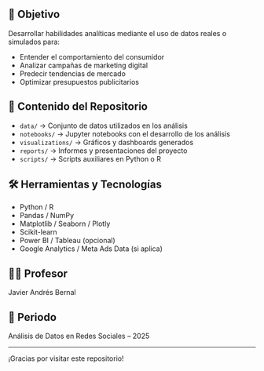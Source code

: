 ## 🧠 Objetivo

Desarrollar habilidades analíticas mediante el uso de datos reales o simulados para:

- Entender el comportamiento del consumidor
- Analizar campañas de marketing digital
- Predecir tendencias de mercado
- Optimizar presupuestos publicitarios

## 📁 Contenido del Repositorio

- `data/` → Conjunto de datos utilizados en los análisis  
- `notebooks/` → Jupyter notebooks con el desarrollo de los análisis  
- `visualizations/` → Gráficos y dashboards generados  
- `reports/` → Informes y presentaciones del proyecto  
- `scripts/` → Scripts auxiliares en Python o R  

## 🛠️ Herramientas y Tecnologías

- Python / R  
- Pandas / NumPy  
- Matplotlib / Seaborn / Plotly  
- Scikit-learn  
- Power BI / Tableau (opcional)
- Google Analytics / Meta Ads Data (si aplica)

## 👨‍🏫 Profesor

Javier Andrés Bernal

## 📅 Periodo

Análisis de Datos en Redes Sociales – 2025

---

¡Gracias por visitar este repositorio!
